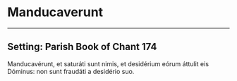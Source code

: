 # Manducaverunt

***

## Setting: Parish Book of Chant 174

Manducavérunt,
et saturáti sunt nimis,
et desidérium eórum
áttulit eis Dóminus:
non sunt fraudáti
a desidério suo.